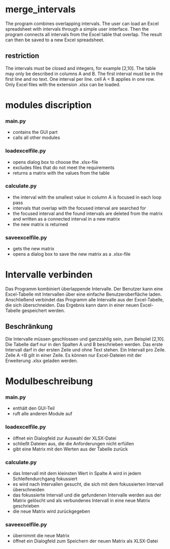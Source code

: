# merge_intervals
The program combines overlapping intervals.
The user can load an Excel spreadsheet with intervals through a simple user interface.
Then the program connects all intervals from the Excel table that overlap.
The result can then be saved to a new Excel spreadsheet.

## restriction
The intervals must be closed and integers, for example [2,10]. 
The table may only be described in columns A and B. 
The first interval must be in the first line and no text. 
One interval per line. cell A < B applies in one row.
Only Excel files with the extension .xlsx can be loaded.

# modules discription
### main.py
* contains the GUI part
* calls all other modules
### loadexcelfile.py
* opens dialog box to choose the .xlsx-file
* excludes files that do not meet the requirements
* returns a matrix with the values from the table
### calculate.py
* the interval with the smallest value in column A is focused in each loop pass
* intervals that overlap with the focused interval are searched for
* the focused interval and the found intervals are deleted from the matrix and written as a connected interval in a new matrix
* the new matrix is returned
### saveexcelfile.py
* gets the new matrix
* opens a dialog box to save the new matrix as a .xlsx-file

# Intervalle verbinden
Das Programm kombiniert überlappende Intervalle. Der Benutzer kann eine Excel-Tabelle mit Intervallen über eine einfache Benutzeroberfläche laden. Anschließend verbindet das Programm alle Intervalle aus der Excel-Tabelle, die sich überschneiden. Das Ergebnis kann dann in einer neuen Excel-Tabelle gespeichert werden.

## Beschränkung
Die Intervalle müssen geschlossen und ganzzahlig sein, zum Beispiel [2,10]. Die Tabelle darf nur in den Spalten A und B beschrieben werden. Das erste Intervall darf in der ersten Zeile und ohne Text stehen. Ein Intervall pro Zeile. Zelle A <B gilt in einer Zeile. Es können nur Excel-Dateien mit der Erweiterung .xlsx geladen werden.

# Modulbeschreibung
### main.py
* enthält den GUI-Teil
* ruft alle anderen Module auf

### loadexcelfile.py
* öffnet ein Dialogfeld zur Auswahl der XLSX-Datei
* schließt Dateien aus, die die Anforderungen nicht erfüllen
* gibt eine Matrix mit den Werten aus der Tabelle zurück

### calculate.py
* das Intervall mit dem kleinsten Wert in Spalte A wird in jedem Schleifendurchgang fokussiert
* es wird nach Intervallen gesucht, die sich mit dem fokussierten Intervall überschneiden
* das fokussierte Intervall und die gefundenen Intervalle werden aus der Matrix gelöscht und als verbundenes Intervall in eine neue Matrix geschrieben
* die neue Matrix wird zurückgegeben

### saveexcelfile.py
* übernimmt die neue Matrix
* öffnet ein Dialogfeld zum Speichern der neuen Matrix als XLSX-Datei

